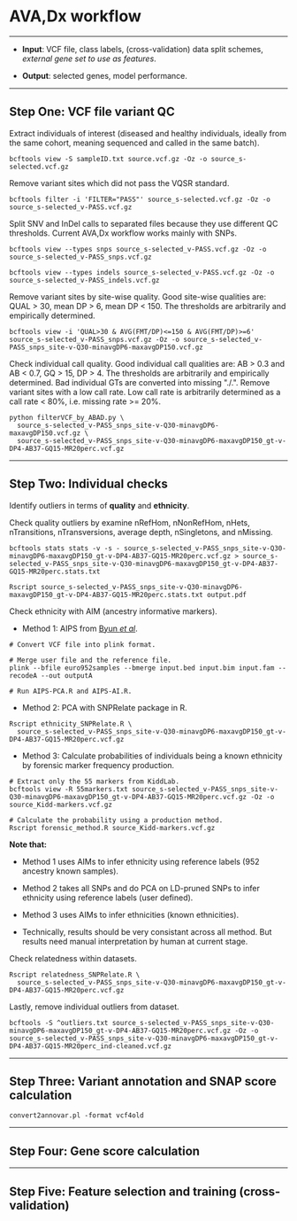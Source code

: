 # AVA,Dx workflow

---
* **Input**: VCF file, class labels, (cross-validation) data split schemes, *external gene set to use as features*.

* **Output**: selected genes, model performance.

---
## Step One: VCF file variant QC

Extract individuals of interest (diseased and healthy individuals, ideally from the same cohort, meaning sequenced and called in the same batch).
```
bcftools view -S sampleID.txt source.vcf.gz -Oz -o source_s-selected.vcf.gz
```

Remove variant sites which did not pass the VQSR standard.
```
bcftools filter -i 'FILTER="PASS"' source_s-selected.vcf.gz -Oz -o source_s-selected_v-PASS.vcf.gz
```

Split SNV and InDel calls to separated files because they use different QC thresholds. Current AVA,Dx workflow works mainly with SNPs.
```
bcftools view --types snps source_s-selected_v-PASS.vcf.gz -Oz -o source_s-selected_v-PASS_snps.vcf.gz

bcftools view --types indels source_s-selected_v-PASS.vcf.gz -Oz -o source_s-selected_v-PASS_indels.vcf.gz
```

Remove variant sites by site-wise quality. Good site-wise qualities are: QUAL > 30, mean DP > 6, mean DP < 150. The thresholds are arbitrarily and empirically determined.
```
bcftools view -i 'QUAL>30 & AVG(FMT/DP)<=150 & AVG(FMT/DP)>=6' source_s-selected_v-PASS_snps.vcf.gz -Oz -o source_s-selected_v-PASS_snps_site-v-Q30-minavgDP6-maxavgDP150.vcf.gz
```

Check individual call quality. Good individual call qualities are: AB > 0.3 and AB < 0.7, GQ > 15, DP > 4. The thresholds are arbitrarily and empirically determined. Bad individual GTs are converted into missing "./.". Remove variant sites with a low call rate. Low call rate is arbitrarily determined as a call rate < 80%, i.e. missing rate >= 20%.
```
python filterVCF_by_ABAD.py \
  source_s-selected_v-PASS_snps_site-v-Q30-minavgDP6-maxavgDP150.vcf.gz \
  source_s-selected_v-PASS_snps_site-v-Q30-minavgDP6-maxavgDP150_gt-v-DP4-AB37-GQ15-MR20perc.vcf.gz
```

---
## Step Two: Individual checks

Identify outliers in terms of **quality** and **ethnicity**.

Check quality outliers by examine nRefHom, nNonRefHom, nHets, nTransitions, nTransversions, average depth, nSingletons, and nMissing.
```
bcftools stats stats -v -s - source_s-selected_v-PASS_snps_site-v-Q30-minavgDP6-maxavgDP150_gt-v-DP4-AB37-GQ15-MR20perc.vcf.gz > source_s-selected_v-PASS_snps_site-v-Q30-minavgDP6-maxavgDP150_gt-v-DP4-AB37-GQ15-MR20perc.stats.txt

Rscript source_s-selected_v-PASS_snps_site-v-Q30-minavgDP6-maxavgDP150_gt-v-DP4-AB37-GQ15-MR20perc.stats.txt output.pdf
```


Check ethnicity with AIM (ancestry informative markers).

* Method 1: AIPS from [Byun *et al*](https://morgan1.dartmouth.edu/~f000q4v/html/aips.html).
```
# Convert VCF file into plink format.

# Merge user file and the reference file.
plink --bfile euro952samples --bmerge input.bed input.bim input.fam --recodeA --out outputA

# Run AIPS-PCA.R and AIPS-AI.R.
```

* Method 2: PCA with SNPRelate package in R.
```
Rscript ethnicity_SNPRelate.R \
  source_s-selected_v-PASS_snps_site-v-Q30-minavgDP6-maxavgDP150_gt-v-DP4-AB37-GQ15-MR20perc.vcf.gz
```

* Method 3: Calculate probabilities of individuals being a known ethnicity by forensic marker frequency production.
```
# Extract only the 55 markers from KiddLab.
bcftools view -R 55markers.txt source_s-selected_v-PASS_snps_site-v-Q30-minavgDP6-maxavgDP150_gt-v-DP4-AB37-GQ15-MR20perc.vcf.gz -Oz -o source_Kidd-markers.vcf.gz

# Calculate the probability using a production method.
Rscript forensic_method.R source_Kidd-markers.vcf.gz
```

**Note that:**

  * Method 1 uses AIMs to infer ethnicity using reference labels (952 ancestry known samples).
  * Method 2 takes all SNPs and do PCA on LD-pruned SNPs to infer ethnicity using reference labels (user defined). 
  * Method 3 uses AIMs to infer ethnicities (known ethnicities).
  
  * Technically, results should be very consistant across all method. But results need manual interpretation by human at current stage.


Check relatedness within datasets.
```
Rscript relatedness_SNPRelate.R \
  source_s-selected_v-PASS_snps_site-v-Q30-minavgDP6-maxavgDP150_gt-v-DP4-AB37-GQ15-MR20perc.vcf.gz
```


Lastly, remove individual outliers from dataset.
```
bcftools -S ^outliers.txt source_s-selected_v-PASS_snps_site-v-Q30-minavgDP6-maxavgDP150_gt-v-DP4-AB37-GQ15-MR20perc.vcf.gz -Oz -o source_s-selected_v-PASS_snps_site-v-Q30-minavgDP6-maxavgDP150_gt-v-DP4-AB37-GQ15-MR20perc_ind-cleaned.vcf.gz
```
---
## Step Three: Variant annotation and SNAP score calculation
```
convert2annovar.pl -format vcf4old 
```

---
## Step Four: Gene score calculation


---
## Step Five: Feature selection and training (cross-validation)




